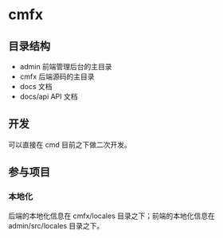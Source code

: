 # cmfx

## 目录结构

- admin 前端管理后台的主目录
- cmfx 后端源码的主目录
- docs 文档
- docs/api API 文档

## 开发

可以直接在 cmd 目前之下做二次开发。

## 参与项目

### 本地化

后端的本地化信息在 cmfx/locales 目录之下；前端的本地化信息在 admin/src/locales 目录之下。
